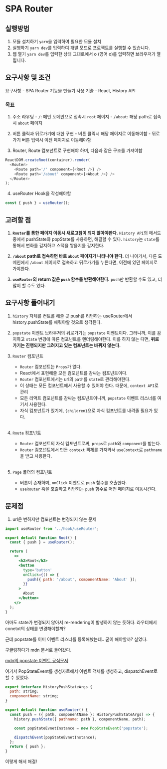 # SPA Router

## 실행방법

1. 모듈 설치하기
   `yarn`을 입력하여 필요한 모듈 설치
2. 실행하기
   `yarn dev`를 입력하여 개발 모드로 프로젝트를 실행할 수 있습니다.
3. 웹 열기
   `yarn dev`를 입력한 상태 그대로에서 o (영어 o)를 입력하면 브라우저가 열립니다.

## 요구사항 및 조건

요구사항 - SPA Router 기능을 만들기
사용 기술 - React, History API

### 목표

1. 주소 라우팅
   \- `/`: 메인 도메인으로 접속시 `root` 페이지
   \- `/about`: 해당 path로 접속시 `about` 페이지
   <br/>

2. 버튼 클릭과 뒤로가기에 대한 구현
   \- 버튼 클릭시 해당 페이지로 이동해야함
   \- 뒤로가기 버튼 입력시 이전 페이지로 이동해야함
   <br/>

3. Router, Route 컴포넌트로 구현해야 하며, 다음과 같은 구조를 가져야함

```javascript
ReactDOM.createRoot(container).render(
  <Router>
    <Route path='/' component={<Root />} />
    <Route path='/about' component={<About />} />
  </Router>
);
```

4. useRouter Hook을 작성해야함

```javascript
const { push } = useRouter();
```

## 고려할 점

1. **`Router`를 통한 페이지 이동시 새로고침이 되지 않아야한다.**
   `History API`의 메서드 중에서 pushState와 popState를 사용하면, 해결할 수 있다.
   `history`는 `state`를 통해서 변화를 감지하고 스택을 쌓을지를 감지한다.
   <br/>

2. **`/about` path로 접속하면 바로 `about` 페이지가 나타나야 한다.**
   더 나아가서, 다른 도메인에서 `/about` 페이지로 접속하고 뒤로가기를 누른다면, 이전에 있던 페이지로 가야한다.
   <br/>

3. **`useRouter`의 return 값은 `push` 함수를 반환해야한다.**
   `push`만 반환할 수도 있고, 더 많이 할 수도 있다.

## 요구사항 풀어내기

1. `history` 자체를 컨트롤 해줄 곳
   push를 리턴하는 useRouter에서 history.pushState를 해줘야할 것으로 생각된다.
   <br/>

2. `popstate` 이벤트
   브라우저의 뒤로가기는 `popstate` 이벤트이다. 그러니까, 이를 감지하고 `state` 변경에 따른 컴포넌트를 렌더링해야한다.
   이를 하지 않는 다면, **뒤로가기는 진행되지만 그려지고 있는 컴포넌트는 바뀌지 않는다.**
   <br/>

3. `Router` 컴포넌트
   - `Router` 컴포넌트는 `Props`가 없다.
   - React에서 표현해줄 모든 컴포넌트를 감싸는 컴포넌트이다.
   - `Router` 컴포넌트에서는 url의 `path`를 `state`로 관리해야한다.
   - 이 상태는 모든 컴포넌트에서 사용할 수 있어야 한다. 때문에, `context API`로 관리
   - 모든 리액트 컴포넌트를 감싸는 컴포넌트이니까, `popstate` 이벤트 리스너를 여기서 사용한다.
   - 자식 컴포넌트가 있기에, `{children}`으로 자식 컴포넌트를 내려줄 필요가 있다.
   <br/>

4. `Route` 컴포넌트
   - `Router` 컴포넌트의 자식 컴포넌트로써, `props`로 `path`와 `component`를 받는다.
   - `Router` 컴포넌트에서 만든 `context` 객체를 가져와서 `useContext`로 `pathname`을 받고 사용한다.
   <br/>

5. `Page` 폴더의 컴포넌트
   - 버튼이 존재하며, `onClick` 이벤트로 `push` 함수를 호출한다.
   - `useRouter` 훅을 호출하고 리턴되는 `push` 함수로 어떤 페이지로 이동시킨다.

## 문제점

1. url은 변하지만 컴포넌트는 변경되지 않는 문제

```jsx
import useRouter from '../hook/useRouter';

export default function Root() {
  const { push } = useRouter();

  return (
    <>
      <h2>Root</h2>
      <button
        type='button'
        onClick={() => {
          push({ path: '/about', componentName: 'About' });
        }}
      >
        About
      </button>
    </>
  );
}
```

아마도 state가 변경되지 않아서 re-rendering이 발생하지 않는 듯하다.
라우터에서 conetxt의 상태를 변경해야할까?

근데 popstate를 이미 이벤트 리스너를 등록해놨는데.. 굳이 해야할까? 싶었다.

구글링하다가 mdn 문서로 들어갔다.

[mdn의 popstate 이벤트 공식문서](https://developer.mozilla.org/ko/docs/Web/API/Window/popstate_event)

여기서 PopStateEvent를 생성자로해서 이벤트 객체를 생성하고, dispatchEvent로 할 수 있었다.

```jsx
export interface HistoryPushStateArgs {
  path: string;
  componentName: string;
}

export default function useRouter() {
  const push = ({ path, componentName }: HistoryPushStateArgs) => {
    history.pushState({ pathname: path }, componentName, path);

    const popStateEvnetInstance = new PopStateEvent('popstate');

    dispatchEvent(popStateEvnetInstance);
  };
  return { push };
}
```

이렇게 해서 해결!
